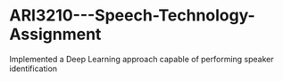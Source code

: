# ARI3210---Speech-Technology-Assignment

Implemented a Deep Learning approach capable of performing speaker identification
